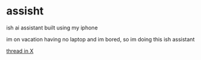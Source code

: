 # assisht
ish ai assistant built using my iphone

im on vacation having no laptop and im bored, so im doing this ish assistant

[thread in X](https://x.com/azuk4r/status/1833123673135358105)
